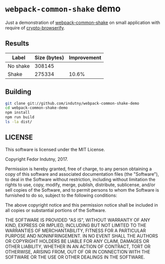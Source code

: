 # `webpack-common-shake` demo

Just a demonstration of [webpack-common-shake][0] on small application with
require of [crypto-browserify][1].

## Results

| Label    | Size (bytes) | Improvement |
| -------- | ------------ | ----------- |
| No shake | 308145       |             |
| Shake    | 275334       | 10.6%       |

## Building

```sh
git clone git://github.com/indutny/webpack-common-shake-demo
cd webpack-common-shake-demo
npm install
npm run build
ls -la dist/
```

## LICENSE

This software is licensed under the MIT License.

Copyright Fedor Indutny, 2017.

Permission is hereby granted, free of charge, to any person obtaining a
copy of this software and associated documentation files (the
"Software"), to deal in the Software without restriction, including
without limitation the rights to use, copy, modify, merge, publish,
distribute, sublicense, and/or sell copies of the Software, and to permit
persons to whom the Software is furnished to do so, subject to the
following conditions:

The above copyright notice and this permission notice shall be included
in all copies or substantial portions of the Software.

THE SOFTWARE IS PROVIDED "AS IS", WITHOUT WARRANTY OF ANY KIND, EXPRESS
OR IMPLIED, INCLUDING BUT NOT LIMITED TO THE WARRANTIES OF
MERCHANTABILITY, FITNESS FOR A PARTICULAR PURPOSE AND NONINFRINGEMENT. IN
NO EVENT SHALL THE AUTHORS OR COPYRIGHT HOLDERS BE LIABLE FOR ANY CLAIM,
DAMAGES OR OTHER LIABILITY, WHETHER IN AN ACTION OF CONTRACT, TORT OR
OTHERWISE, ARISING FROM, OUT OF OR IN CONNECTION WITH THE SOFTWARE OR THE
USE OR OTHER DEALINGS IN THE SOFTWARE.

[0]: https://github.com/indutny/webpack-common-shake
[1]: https://github.com/crypto-browserify/crypto-browserify
